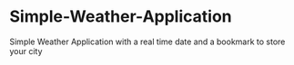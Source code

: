 # Simple-Weather-Application
Simple Weather Application with a real time date and a bookmark to store your city
